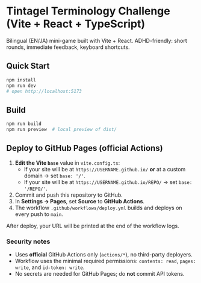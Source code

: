 # Tintagel Terminology Challenge (Vite + React + TypeScript)

Bilingual (EN/JA) mini-game built with Vite + React. ADHD-friendly: short rounds, immediate feedback, keyboard shortcuts.

## Quick Start
```bash
npm install
npm run dev
# open http://localhost:5173
```

## Build
```bash
npm run build
npm run preview  # local preview of dist/
```

## Deploy to GitHub Pages (official Actions)
1. **Edit the Vite `base`** value in `vite.config.ts`:
   - If your site will be at `https://USERNAME.github.io/` **or** at a custom domain → set `base: '/'`.
   - If your site will be at `https://USERNAME.github.io/REPO/` → set `base: '/REPO/'`.
2. Commit and push this repository to GitHub.
3. In **Settings → Pages**, set **Source** to **GitHub Actions**.
4. The workflow `.github/workflows/deploy.yml` builds and deploys on every push to `main`.

After deploy, your URL will be printed at the end of the workflow logs.

### Security notes
- Uses **official** GitHub Actions only (`actions/*`), no third-party deployers.
- Workflow uses the minimal required permissions: `contents: read`, `pages: write`, and `id-token: write`.
- No secrets are needed for GitHub Pages; do **not** commit API tokens.
